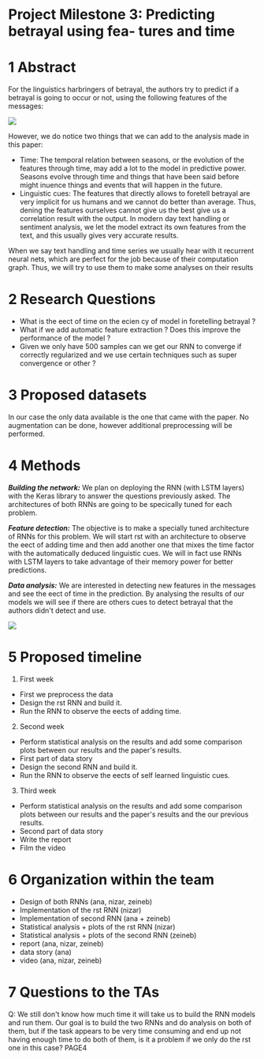 ﻿
#  Project Milestone 3: Predicting betrayal using fea- tures and time
# 1 Abstract

For the linguistics harbringers of betrayal, the authors try to predict if a betrayal is going to occur or not, using the following features of the messages:

![](P3\_Milestone.001.png)

However, we do notice two things that we can add to the analysis made in this paper:

- Time: The temporal relation between seasons, or the evolution of the features through time, may add a lot to the model in predictive power. Seasons evolve through time and things that have been said before might inuence things and events that will happen in the future.
- Linguistic cues: The features that directly allows to foretell betrayal are very implicit for us humans and we cannot do better than average. Thus, dening the features ourselves cannot give us the best give us a correlation result with the output. In modern day text handling or sentiment analysis, we let the model extract its own features from the text, and this usually gives very accurate results.

When we say text handling and time series we usually hear with it recurrent neural nets, which are perfect for the job because of their computation graph. Thus, we will try to use them to make some analyses on their results

# 2  Research Questions
- What is the eect of time on the ecien cy of model in foretelling betrayal ?
- What if we add automatic feature extraction ? Does this improve the performance of the model ?
- Given we only have 500 samples can we get our RNN to converge if correctly regularized and we use certain techniques such as super convergence or other ?
# 3  Proposed datasets

In our case the only data available is the one that came with the paper. No augmentation can be done, however additional preprocessing will be performed.

# 4  Methods

***Building the network:*** We plan on deploying the RNN (with LSTM layers) with the Keras library to answer the questions previously asked. The architectures of both RNNs are going to be specically tuned for each problem.

***Feature detection:*** The objective is to make a specially tuned architecture of RNNs for this problem. We will start rst with an architecture to observe the eect of adding time and then add another one that mixes the time factor with the automatically deduced linguistic cues. We will in fact use RNNs with LSTM layers to take advantage of their memory power for better predictions.

***Data analysis:*** We are interested in detecting new features in the messages and see the eect of time in the prediction. By analysing the results of our models we will see if there are others cues to detect betrayal that the authors didn't detect and use.

![](P3\_Milestone.002.png)

# 5  Proposed timeline
1. First week
- First we preprocess the data
- Design the rst RNN and build it.
- Run the RNN to observe the eects of adding time.
2. Second week
- Perform statistical analysis on the results and add some comparison plots between our results and the paper's results.
- First part of data story
- Design the second RNN and build it.
- Run the RNN to observe the eects of self learned linguistic cues.
3. Third week
- Perform statistical analysis on the results and add some comparison plots between our results and the paper's results and the our previous results.
- Second part of data story
- Write the report
- Film the video
# 6  Organization within the team
- Design of both RNNs (ana, nizar, zeineb)
- Implementation of the rst RNN (nizar)
- Implementation of second RNN (ana + zeineb)
- Statistical analysis + plots of the rst RNN (nizar)
- Statistical analysis + plots of the second RNN (zeineb)
- report (ana, nizar, zeineb)
- data story (ana)
- video (ana, nizar, zeineb)
# 7  Questions to the TAs

Q: We still don't know how much time it will take us to build the RNN models and run them. Our goal is to build the two RNNs and do analysis on both of them, but if the task appears to be very time consuming and end up not having enough time to do both of them, is it a problem if we only do the rst one in this case?
PAGE4
